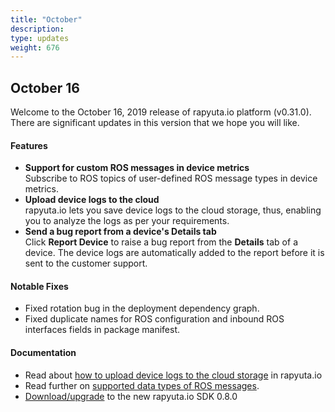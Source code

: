 ```yaml
---
title: "October"
description:
type: updates
weight: 676
---
```

## October 16
Welcome to the October 16, 2019 release of rapyuta.io platform (v0.31.0).
There are significant updates in this version that we hope you will like.

#### Features

* **Support for custom ROS messages in device metrics**    
  Subscribe to ROS topics of user-defined ROS message types
  in device metrics.
* **Upload device logs to the cloud**    
  rapyuta.io lets you save device logs to the cloud storage,
  thus, enabling you to analyze the logs as per your requirements.
* **Send a bug report from a device's Details tab**    
  Click **Report Device** to raise a bug report from the **Details**
  tab of a device. The device logs are automatically added to the report
  before it is sent to the customer support.

#### Notable Fixes

* Fixed rotation bug in the deployment dependency graph.
* Fixed duplicate names for ROS configuration and inbound ROS
  interfaces fields in package manifest.

#### Documentation

* Read about
  [how to upload device logs to the cloud storage](/core-concepts/logging/device-logs/#upload-device-logs) in rapyuta.io
* Read further on
  [supported data types of ROS messages](/core-concepts/metrics/).
* [Download/upgrade](/python-sdk/introduction/#installation) to
  the new rapyuta.io SDK 0.8.0
